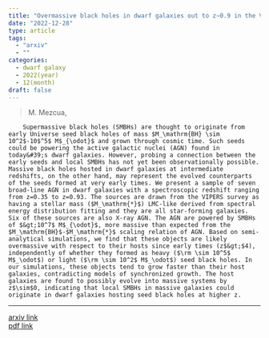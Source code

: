 ```yaml
---
title: "Overmassive black holes in dwarf galaxies out to z∼0.9 in the VIPERS survey"
date: "2022-12-28"
type: article
tags:
  - "arxiv"
  - ""
categories:
  - dwarf galaxy
  - 2022(year)
  - 12(month)
draft: false
---
```


> M. Mezcua,

        Supermassive black holes (SMBHs) are thought to originate from early Universe seed black holes of mass $M_\mathrm{BH} \sim 10^2$-10$^5$ M$_{\odot}$ and grown through cosmic time. Such seeds could be powering the active galactic nuclei (AGN) found in today&#39;s dwarf galaxies. However, probing a connection between the early seeds and local SMBHs has not yet been observationally possible. Massive black holes hosted in dwarf galaxies at intermediate redshifts, on the other hand, may represent the evolved counterparts of the seeds formed at very early times. We present a sample of seven broad-line AGN in dwarf galaxies with a spectroscopic redshift ranging from z=0.35 to z=0.93. The sources are drawn from the VIPERS survey as having a stellar mass ($M_\mathrm{*}$) LMC-like derived from spectral energy distribution fitting and they are all star-forming galaxies. Six of these sources are also X-ray AGN. The AGN are powered by SMBHs of $&gt;10^7$ M$_{\odot}$, more massive than expected from the $M_\mathrm{BH}$-$M_\mathrm{*}$ scaling relation of AGN. Based on semi-analytical simulations, we find that these objects are likely overmassive with respect to their hosts since early times (z$&gt;$4), independently of whether they formed as heavy ($\rm \sim 10^5$ M$_\odot$) or light ($\rm \sim 10^2$ M$_\odot$) seed black holes. In our simulations, these objects tend to grow faster than their host galaxies, contradicting models of synchronized growth. The host galaxies are found to possibly evolve into massive systems by z$\sim$0, indicating that local SMBHs in massive galaxies could originate in dwarf galaxies hosting seed black holes at higher z.

---

[arxiv link](https://arxiv.org/abs/2212.14057)  
[pdf link](https://arxiv.org/pdf/2212.14057)